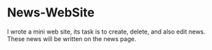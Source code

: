 # News-WebSite
I wrote a mini web site, its task is to create, delete, and also edit news. These news will be written on the news page.
